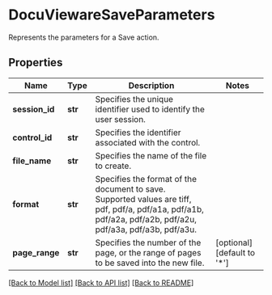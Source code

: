 # DocuViewareSaveParameters

Represents the parameters for a Save action.
## Properties
Name | Type | Description | Notes
------------ | ------------- | ------------- | -------------
**session_id** | **str** | Specifies the unique identifier used to identify the user session. | 
**control_id** | **str** | Specifies the identifier associated with the control. | 
**file_name** | **str** | Specifies the name of the file to create. | 
**format** | **str** | Specifies the format of the document to save.  Supported values are tiff, pdf, pdf/a, pdf/a1a, pdf/a1b, pdf/a2a, pdf/a2b, pdf/a2u, pdf/a3a, pdf/a3b, pdf/a3u. | 
**page_range** | **str** | Specifies the number of the page, or the range of pages to be saved into the new file. | [optional] [default to '*']

[[Back to Model list]](../README.md#documentation-for-models) [[Back to API list]](../README.md#documentation-for-api-endpoints) [[Back to README]](../README.md)


